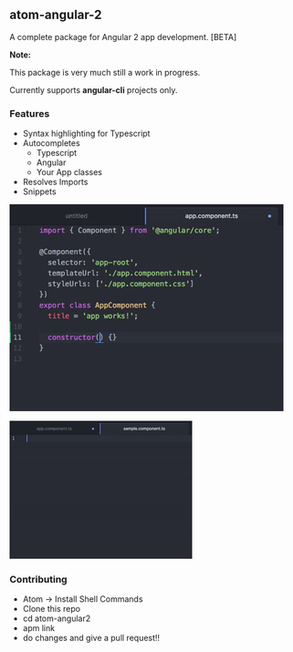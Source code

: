 ## atom-angular-2
A complete package for Angular 2 app development. [BETA]

**Note:**

This package is very much still a work in progress.

Currently supports **angular-cli** projects only.

### Features
* Syntax highlighting for Typescript
* Autocompletes
  - Typescript
  - Angular
  - Your App classes
* Resolves Imports
* Snippets

![Autocomplete](https://raw.githubusercontent.com/madhusudhand/atom-angular2/master/docs/gif/autocomplete_import.gif?raw=true "Autocomplete")

![Resolves Imports](https://raw.githubusercontent.com/madhusudhand/atom-angular2/master/docs/gif/autocomplete_snippet.gif?raw=true "Resolves Imports")

### Contributing

- Atom -> Install Shell Commands
- Clone this repo
- cd atom-angular2
- apm link
- do changes and give a pull request!!

